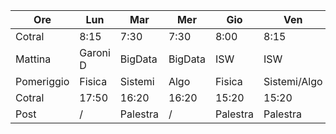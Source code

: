 | Ore        | Lun      | Mar      | Mer     | Gio      | Ven          |
| ---------- | -------- | -------- | ------- | -------- | ------------ |
| Cotral     | 8:15     | 7:30     | 7:30    | 8:00     | 8:15         |
| Mattina    | Garoni D | BigData  | BigData | ISW      | ISW          |
| Pomeriggio | Fisica   | Sistemi  | Algo    | Fisica   | Sistemi/Algo |
| Cotral     | 17:50    | 16:20    | 16:20   | 15:20    | 15:20        |
| Post       | /        | Palestra | /       | Palestra | Palestra     |

